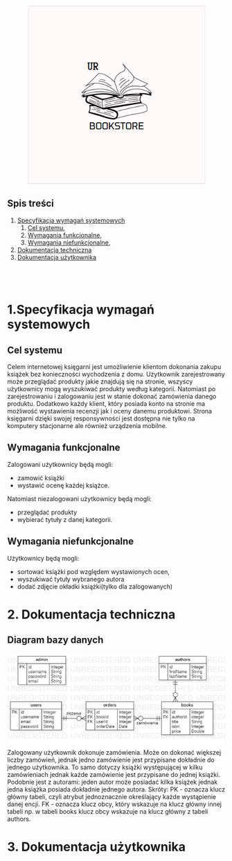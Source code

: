 <div align="center">

![logo](src_readme/logo.png)

</div>

## Spis treści
1. [Specyfikacja wymagań systemowych](#1specyfikacja-wymagań-systemowych)
    1. [Cel systemu](#cel_systemu),
    2. [Wymagania funkcjonalne](#wymagania_funkcjonalne),
    3. [Wymagania niefunkcjonalne](#wymagania_niefunkcjonalne),
2. [Dokumentacja techniczna](#2dokumentacja_techniczna)
3. [Dokumentacja użytkownika](#3dokumentacja_uzytkownika)

#

&nbsp;

# 1.Specyfikacja wymagań systemowych
## Cel systemu
Celem internetowej księgarni jest umożliwienie klientom dokonania zakupu książek bez konieczności wychodzenia z domu. Użytkownik zarejestrowany może przeglądać produkty jakie znajdują się na stronie, wszyscy użytkownicy mogą wyszukiwać produkty według kategorii. Natomiast po zarejestrowaniu i zalogowaniu jest w stanie dokonać zamówienia danego produktu. Dodatkowo każdy klient, który posiada konto na stronie ma możliwość wystawienia recenzji jak i oceny danemu produktowi. Strona księgarni dzięki swojej responsywności jest dostępna nie tylko na komputery stacjonarne ale również urządzenia mobilne.
## Wymagania funkcjonalne
Zalogowani użytkownicy będą mogli:
- zamowić książki
- wystawić ocenę każdej książce.

Natomiast niezalogowani użytkownicy będą mogli:
- przeglądać produkty
- wybierać tytuły z danej kategorii.
## Wymagania niefunkcjonalne
Użytkownicy będą mogli:
- sortować książki pod względem wystawionych ocen,
- wyszukiwać tytuły wybranego autora
- dodać zdjęcie okładki książki(tylko dla zalogowanych)
&nbsp;
# 2. Dokumentacja techniczna
## Diagram bazy danych
![baza_danych.png](src_readme/bazaDanych.jpg)
Zalogowany użytkownik dokonuje zamówienia. Może on dokonać większej liczby zamówień, jednak jedno zamówienie jest przypisane dokładnie do jednego użytkownika. To samo dotyczy książki występującej w kilku zamówieniach jednak każde zamówienie jest przypisane do jednej książki. Podobnie jest z autorami: jeden autor może posiadać kilka książek jednak jedna książka posiada dokładnie jednego autora.
Skróty:
PK - oznacza klucz główny tabeli, czyli atrybut jednoznacznie określający każde wystąpienie danej encji.
FK - oznacza klucz obcy, który wskazuje na klucz główny innej tabeli np. w tabeli books klucz obcy wskazuje na klucz główny z tabeli authors.
&nbsp;
# 3. Dokumentacja użytkownika
